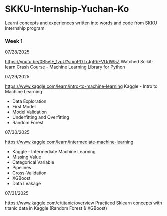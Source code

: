 # SKKU-Internship-Yuchan-Ko
Learnt concepts and experiences written into words and code from SKKU Internship program.

### Week 1

07/28/2025

https://youtu.be/0B5eIE_1vpU?si=oPDTxJgRbFVUdW5Z
Watched Scikit-learn Crash Course - Machine Learning Library for Python

07/29/2025

https://www.kaggle.com/learn/intro-to-machine-learning
Kaggle - Intro to Machine Learning
- Data Exploration
- First Model
- Model Validation
- Underfitting and Overfitting
- Random Forest

07/30/2025

https://www.kaggle.com/learn/intermediate-machine-learning
- Kaggle - Intermediate Machine Learning
- Missing Value
- Categorical Variable
- Pipelines
- Cross-Validation
- XGBoost
- Data Leakage

07/31/2025

https://www.kaggle.com/c/titanic/overview
Practiced Sklearn concepts with titanic data in Kaggle (Random Forest & XGBoost)

